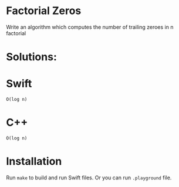 # Factorial Zeros
Write an algorithm which computes the number of trailing zeroes in n factorial
    
# Solutions:

# Swift
`O(log n)`

# C++
`O(log n)`

# Installation
Run `make` to build and run Swift files. Or you can run `.playground` file.